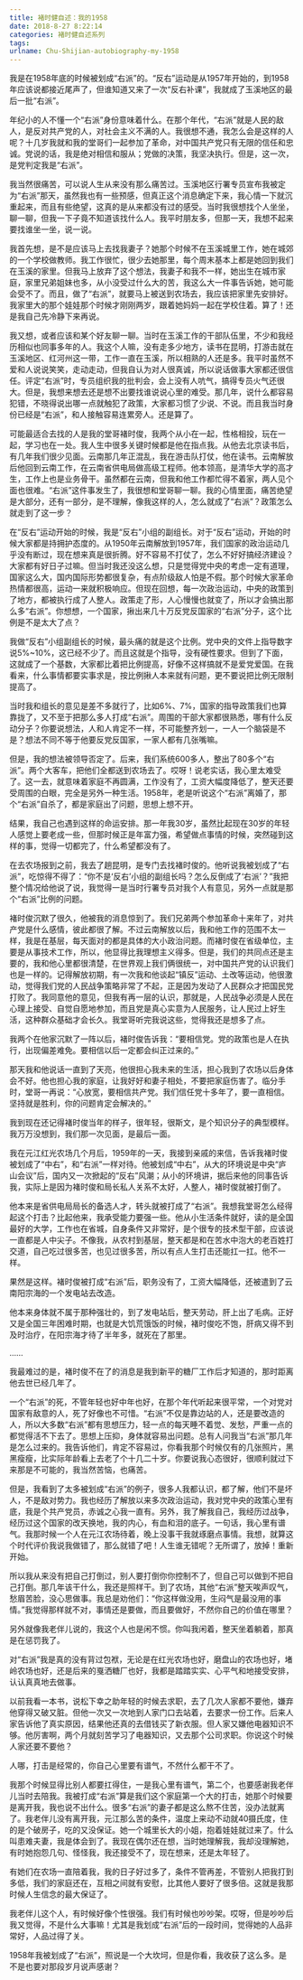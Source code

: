 ```yaml
---
title: 褚时健自述：我的1958
date: 2018-8-27 8:22:14
categories: 褚时健自述系列
tags:
urlname: Chu-Shijian-autobiography-my-1958
---
```


我是在1958年底的时候被划成“右派”的。“反右”运动是从1957年开始的，到1958年应该说都接近尾声了，但谁知道又来了一次“反右补课”，我就成了玉溪地区的最后一批“右派”。

年纪小的人不懂一个“右派”身份意味着什么。在那个年代，“右派”就是人民的敌人，是反对共产党的人，对社会主义不满的人。我很想不通，我怎么会是这样的人呢？十几岁我就和我的堂哥们一起参加了革命，对中国共产党只有无限的信任和忠诚。党说的话，我是绝对相信和服从；党做的决策，我坚决执行。但是，这一次，是党判定我是“右派”。

我当然很痛苦，可以说人生从来没有那么痛苦过。玉溪地区行署专员宣布我被定为“右派”那天，虽然我也有一些预感，但真正这个消息确定下来，我心情一下就沉重起来，而且有些绝望，这真的是从来都没有过的感受。当时我很想找个人坐坐，聊一聊，但我一下子竟不知道该找什么人。我平时朋友多，但那一天，我想不起来要找谁坐一坐，说一说。

我首先想，是不是应该马上去找我妻子？她那个时候不在玉溪城里工作，她在城郊的一个学校做教师。我工作很忙，很少去她那里，每个周末基本上都是她回到我们在玉溪的家里。但我马上放弃了这个想法，我妻子和我不一样，她出生在城市家庭，家里兄弟姐妹也多，从小没受过什么大的苦，我这么大一件事告诉她，她可能会受不了。而且，做了“右派”，就要马上被送到农场去，我应该把家里先安排好。我家里大的那个娃娃那个时候才刚刚两岁，跟着她妈妈一起在学校住着。算了！还是我自己先冷静下来再说。

我又想，或者应该和某个好友聊一聊。当时在玉溪工作的干部队伍里，不少和我经历相似也同事多年的人。我这个人嘛，没有走多少地方，读书在昆明，打游击就在玉溪地区、红河州这一带，工作一直在玉溪，所以相熟的人还是多。我平时虽然不爱和人说说笑笑，走动走动，但我自认为对人很真诚，所以说话做事大家都还很信任。评定“右派”时，专员组织我的批判会，会上没有人吭气，搞得专员火气还很大。但是，我想来想去还是想不出要找谁说说心里的难受。那几年，说什么都容易犯错，不晓得说出哪一点就触犯了政策，大家都习惯了少说、不说。而且我当时身份已经是“右派”，和人接触容易连累旁人。还是算了。

可能最适合去找的人是我的堂哥褚时俊，我两个从小在一起，性格相投，玩在一起，学习也在一处。我人生中很多关键时候都是他在指点我。从他去北京读书后，有几年我们很少见面。云南那几年正混乱，我在游击队打仗，他在读书。云南解放后他回到云南工作，在云南省供电局做高级工程师。他本领高，是清华大学的高才生，工作上也是业务骨干。虽然都在云南，但我和他工作都忙得不着家，两人见个面也很难。“右派”这件事发生了，我很想和堂哥聊一聊。我的心情里面，痛苦绝望是大部分，还有一部分，是不理解，像我这样的人，怎么就成了“右派”？政策怎么就走到了这一步？

在“反右”运动开始的时候，我是“反右”小组的副组长。对于“反右”运动，开始的时候大家都是持拥护态度的。从1950年云南解放到1957年，我们国家的政治运动几乎没有断过，现在想来真是很折腾。好不容易不打仗了，怎么不好好搞经济建设？大家都有好日子过嘛。但当时我还没这么想，只是觉得党中央的考虑一定有道理，国家这么大，国内国际形势都很复杂，有点阶级敌人怕是不假。那个时候大家革命热情都很高，运动一来就积极响应。但现在回想，每一次政治运动，中央的政策到了地方，都被执行成了人整人。政策走了形，人心慢慢也就变了，所以才会搞出那么多“右派”。你想想，一个国家，揪出来几十万反党反国家的“右派”分子，这个比例是不是太大了点？

我做“反右”小组副组长的时候，最头痛的就是这个比例。党中央的文件上指导数字说5%~10%，这已经不少了。而且这就是个指导，没有硬性要求。但到了下面，这就成了一个基数，大家都比着把比例提高，好像不这样搞就不是爱党爱国。在我看来，什么事情都要实事求是，按比例揪人本来就有问题，更不要说把比例无限制提高了。

当时我和组长的意见是差不多就行了，比如6%、7%，国家的指导政策我们也算靠拢了，又不至于把那么多人打成“右派”。周围的干部大家都很熟悉，哪有什么反动分子？你要说想法，人和人肯定不一样，不可能整齐划一，一人一个脑袋是不是？想法不同不等于他要反党反国家，一家人都有几张嘴嘛。

但是，我的想法被领导否定了。后来，我们系统600多人，整出了80多个“右派”。两个大客车，把他们全都送到农场去了。哎呀！说老实话，我心里太难受了。这一去，就意味着家庭不再圆满，工作没有了，工资大幅度降低了，整天还要受周围的白眼，完全是另外一种生活。1958年，老是听说这个“右派”离婚了，那个“右派”自杀了，都是家庭出了问题，思想上想不开。

结果，我自己也遇到这样的命运安排。那一年我30岁，虽然比起现在30岁的年轻人感觉上要老成一些，但那时候正是年富力强，希望做点事情的时候，突然碰到这样的事，觉得一切都完了，什么希望都没有了。

在去农场报到之前，我去了趟昆明，是专门去找褚时俊的。他听说我被划成了“右派”，吃惊得不得了：“你不是‘反右’小组的副组长吗？怎么反倒成了‘右派’？”我把整个情况给他说了说，我觉得一是当时行署专员对我个人有意见，另外一点就是那个“右派”比例的问题。

褚时俊沉默了很久，他被我的消息惊到了。我们兄弟两个参加革命十来年了，对共产党是什么感情，彼此都很了解。不过云南解放以后，我和他工作的范围不太一样，我是在基层，每天面对的都是具体的大小政治问题。而褚时俊在省级单位，主要是从事技术工作，所以，他显得比我理想主义得多。但是，我们的共同点还是主要的，我和他心里都很清楚，在世界观上我们俩很统一，对中国共产党的认识我们也是一样的。记得解放初期，有一次我和他谈起“镇反”运动、土改等运动，他很激动，觉得我们党的人民战争策略非常了不起，正是因为发动了人民群众才把国民党打败了。我同意他的意见，但我有再一层的认识，那就是，人民战争必须是人民在心理上接受、自觉自愿地参加，而且党是真心实意为人民服务，让人民过上好生活，这种群众基础才会长久。我堂哥听完我说这些，觉得我还是想多了点。

我两个在他家沉默了一阵以后，褚时俊告诉我：“要相信党。党的政策也是人在执行，出现偏差难免。要相信以后一定都会纠正过来的。”

那天我和他说话一直到了天亮，他很担心我未来的生活，担心我到了农场以后身体会不好。他也担心我的家庭，让我好好和妻子相处，不要把家庭伤害了。临分手时，堂哥一再说：“心放宽，要相信共产党。我们信任党十多年了，要一直相信。坚持就是胜利，你的问题肯定会解决的。”

我到现在还记得褚时俊当年的样子，很年轻，很斯文，是个知识分子的典型模样。我万万没想到，我们那一次见面，是最后一面。

我在元江红光农场几个月后，1959年的一天，我接到亲戚的来信，告诉我褚时俊被划成了“中右”，和“右派”一样对待。他被划成“中右”，从大的环境说是中央“庐山会议”后，国内又一次掀起的“反右”风潮；从小的环境讲，据后来他的同事告诉我，实际上是因为褚时俊和局长私人关系不太好，人整人，褚时俊就被打倒了。

他本来是省供电局局长的备选人才，转头就被打成了“右派”。我想我堂哥怎么经得起这个打击？比起他来，我承受能力要强一些。他从小生活条件就好，读的是全国最好的大学，工作也在省城，自身条件又非常好，是个很专的技术型干部，应该说一直都是人中尖子。不像我，从农村到基层，整天都是和在苦水中泡大的老百姓打交道，自己吃过很多苦，也见过很多苦，所以有点人生打击还能扛一扛。他不一样。

果然是这样。褚时俊被打成“右派”后，职务没有了，工资大幅降低，还被遣到了云南阳宗海的一个发电站去改造。

他本来身体就不属于那种强壮的，到了发电站后，整天劳动，肝上出了毛病。正好又是全国三年困难时期，也就是大饥荒饿饭的时候，褚时俊吃不饱，肝病又得不到及时治疗，在阳宗海才待了半年多，就死在了那里。

……

我最难过的是，褚时俊不在了的消息是我到新平的糖厂工作后才知道的，那时距离他去世已经几年了。

一个“右派”的死，不管年轻也好中年也好，在那个年代听起来很平常，一个对党对国家有敌意的人，死了好像也不可惜。“右派”不仅是靠边站的人，还是要改造的人，所以大多数“右派”都有思想压力，轻一点的每天睡不着觉、发愁，严重一点的都觉得活不下去了。思想上压抑，身体就容易出问题。总有人问我当“右派”那几年是怎么过来的。我告诉他们，肯定不容易过，你看我那个时候仅有的几张照片，黑黑瘦瘦，比实际年龄看上去老了个十几二十岁。你要说我心态很好，很顺利就过下来那是不可能的，我当然苦恼，也痛苦。

但是，我看到了太多被划成“右派”的例子，很多人我都认识，都了解，他们不是坏人，不是敌对势力。我也经历了解放以来多次政治运动，我对党中央的政策心里有底，我是个共产党员，赤诚之心我一直有。另外，我了解我自己，我经历过战争，经历过这个国家的改天换地，我的内心，有血和泪的底子。一句话，我心里有谱气。我那时候一个人在元江农场待着，晚上没事干我就琢磨点事情。我想，就算这个时代评价我说我做错了，那么就错了吧！人生谁无错呢？无所谓了，放掉！重新开始。

所以我从来没有把自己打倒过，别人要打倒你你控制不了，但自己可以做到不把自己打倒。那几年该干什么，我还是照样干。到了农场，其他“右派”整天唉声叹气，愁眉苦脸，没心思做事。我总是劝他们：“你这样做没用，生闷气是最没用的事情。”我觉得那样就不对，事情还是要做，而且要做好，不然你自己的价值在哪里？

另外就像我老伴儿说的，我这个人也是闲不惯。你叫我闲着，整天坐着躺着，那真是在惩罚我了。

对“右派”我是真的没有背过包袱，无论是在红光农场也好，磨盘山的农场也好，堵岭农场也好，还是后来的戛洒糖厂也好，我都是踏踏实实、心平气和地接受安排，认认真真地去做事。

以前我看一本书，说松下幸之助年轻的时候去求职，去了几次人家都不要他，嫌弃他穿得又破又脏。但他一次又一次地到人家门口去站着，去要求一份工作。后来人家告诉他了真实原因，结果他还真的去借钱买了新衣服。但人家又嫌他电器知识不够。他厉害啊，两个月就刻苦学习了电器知识，又去那个公司求职。你说这个时候人家还要不要他？

人哪，打击是经常的，你自己心里要有谱气，不然什么都干不了。

我那个时候显得比别人都要扛得住，一是我心里有谱气，第二个，也要感谢我老伴儿当时去陪我。我被打成“右派”算是我们这个家庭第一个大的打击，她那个时候要是离开我，我也说不出什么。很多“右派”的妻子都是这么熬不住苦，没办法就离了。我老伴儿没有离开我，元江那么苦的条件，温度上来动不动就40摄氏度，住的是个破房子，吃的又没保证。她一个城里长大的小姐，抱着娃娃就过来了。什么叫患难夫妻，我是体会到了。我现在偶尔还在想，当时她理解我，我却没理解她，有时她抱怨几句、怪怪我，我还接受不了，现在想来，还是太年轻了。

有她们在农场一直陪着我，我的日子好过多了，条件不管再差，不管别人把我打到多低，我们的家庭还在，互相之间就有安慰，比其他人要好了很多倍。这就是我那时候人生信念的最大保证了。

我老伴儿这个人，有时候好像个性很强。我们有时候也吵吵架。哎呀，但是吵吵后我又觉得，不是什么大事嘛！尤其是我划成“右派”后的一段时间，觉得她的人品非常好，人品过得了关。

1958年我被划成了“右派”，照说是一个大坎坷，但是你看，我收获了这么多。是不是也要对那段岁月说声感谢？